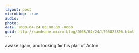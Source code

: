 ```yaml
---
layout: post
microblog: true
audio: 
photo: 
date: 2008-04-24 00:00:00 -0000
guid: http://samdeane.micro.blog/2008/04/24/t795825806.html
---
```

awake again, and looking for his plan of Acton

